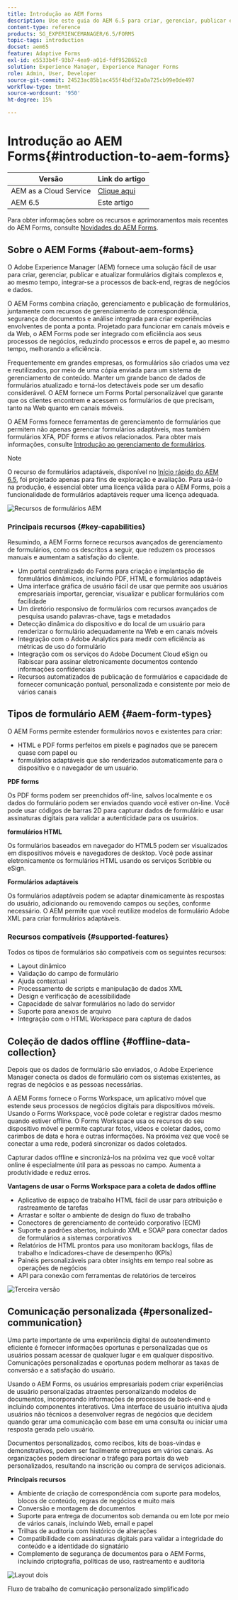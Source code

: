 ```yaml
---
title: Introdução ao AEM Forms
description: Use este guia do AEM 6.5 para criar, gerenciar, publicar e atualizar formulários digitais. Encontre ajuda para instalá-los, atualizá-los e configurá-los, e saiba mais sobre como criar formulários adaptáveis.
content-type: reference
products: SG_EXPERIENCEMANAGER/6.5/FORMS
topic-tags: introduction
docset: aem65
feature: Adaptive Forms
exl-id: e5533b4f-93b7-4ea9-a01d-fdf9528652c8
solution: Experience Manager, Experience Manager Forms
role: Admin, User, Developer
source-git-commit: 24523ac85b1ac455f4bdf32a0a725cb99e0de497
workflow-type: tm+mt
source-wordcount: '950'
ht-degree: 15%

---
```


# Introdução ao AEM Forms{#introduction-to-aem-forms}

| Versão | Link do artigo |
| -------- | ---------------------------- |
| AEM as a Cloud Service | [Clique aqui](https://experienceleague.adobe.com/docs/experience-manager-cloud-service/content/forms/forms-overview/home.html) |
| AEM 6.5 | Este artigo |

Para obter informações sobre os recursos e aprimoramentos mais recentes do AEM Forms, consulte [Novidades do AEM Forms](../../forms/using/whats-new.md).

## Sobre o AEM Forms {#about-aem-forms}

O Adobe Experience Manager (AEM) fornece uma solução fácil de usar para criar, gerenciar, publicar e atualizar formulários digitais complexos e, ao mesmo tempo, integrar-se a processos de back-end, regras de negócios e dados.

O AEM Forms combina criação, gerenciamento e publicação de formulários, juntamente com recursos de gerenciamento de correspondência, segurança de documentos e análise integrada para criar experiências envolventes de ponta a ponta. Projetado para funcionar em canais móveis e da Web, o AEM Forms pode ser integrado com eficiência aos seus processos de negócios, reduzindo processos e erros de papel e, ao mesmo tempo, melhorando a eficiência.

Frequentemente em grandes empresas, os formulários são criados uma vez e reutilizados, por meio de uma cópia enviada para um sistema de gerenciamento de conteúdo. Manter um grande banco de dados de formulários atualizado e torná-los detectáveis pode ser um desafio considerável. O AEM fornece um Forms Portal personalizável que garante que os clientes encontrem e acessem os formulários de que precisam, tanto na Web quanto em canais móveis.

O AEM Forms fornece ferramentas de gerenciamento de formulários que permitem não apenas gerenciar formulários adaptáveis, mas também formulários XFA, PDF forms e ativos relacionados. Para obter mais informações, consulte [Introdução ao gerenciamento de formulários](../../forms/using/introduction-managing-forms.md).

>[!NOTE]
>
>O recurso de formulários adaptáveis, disponível no [Início rápido do AEM 6.5](https://experienceleague.adobe.com/docs/experience-manager-65/deploying/deploying/deploy.html?lang=pt-BR), foi projetado apenas para fins de exploração e avaliação. Para usá-lo na produção, é essencial obter uma licença válida para o AEM Forms, pois a funcionalidade de formulários adaptáveis requer uma licença adequada.

![Recursos de formulários AEM](do-not-localize/4th-draft-updated.gif)

### Principais recursos {#key-capabilities}

Resumindo, a AEM Forms fornece recursos avançados de gerenciamento de formulários, como os descritos a seguir, que reduzem os processos manuais e aumentam a satisfação do cliente.

* Um portal centralizado do Forms para criação e implantação de formulários dinâmicos, incluindo PDF, HTML e formulários adaptáveis
* Uma interface gráfica de usuário fácil de usar que permite aos usuários empresariais importar, gerenciar, visualizar e publicar formulários com facilidade
* Um diretório responsivo de formulários com recursos avançados de pesquisa usando palavras-chave, tags e metadados
* Detecção dinâmica do dispositivo e do local de um usuário para renderizar o formulário adequadamente na Web e em canais móveis
* Integração com o Adobe Analytics para medir com eficiência as métricas de uso do formulário
* Integração com os serviços do Adobe Document Cloud eSign ou Rabiscar para assinar eletronicamente documentos contendo informações confidenciais
* Recursos automatizados de publicação de formulários e capacidade de fornecer comunicação pontual, personalizada e consistente por meio de vários canais

## Tipos de formulário AEM {#aem-form-types}

O AEM Forms permite estender formulários novos e existentes para criar:

* HTML e PDF forms perfeitos em pixels e paginados que se parecem quase com papel ou
* formulários adaptáveis que são renderizados automaticamente para o dispositivo e o navegador de um usuário.

**PDF forms**

Os PDF forms podem ser preenchidos off-line, salvos localmente e os dados do formulário podem ser enviados quando você estiver on-line. Você pode usar códigos de barras 2D para capturar dados de formulário e usar assinaturas digitais para validar a autenticidade para os usuários.

**formulários HTML**

Os formulários baseados em navegador do HTML5 podem ser visualizados em dispositivos móveis e navegadores de desktop. Você pode assinar eletronicamente os formulários HTML usando os serviços Scribble ou eSign.

**Formulários adaptáveis**

Os formulários adaptáveis podem se adaptar dinamicamente às respostas do usuário, adicionando ou removendo campos ou seções, conforme necessário. O AEM permite que você reutilize modelos de formulário Adobe XML para criar formulários adaptáveis.

### Recursos compatíveis {#supported-features}

Todos os tipos de formulários são compatíveis com os seguintes recursos:

* Layout dinâmico
* Validação do campo de formulário
* Ajuda contextual
* Processamento de scripts e manipulação de dados XML
* Design e verificação de acessibilidade
* Capacidade de salvar formulários no lado do servidor
* Suporte para anexos de arquivo
* Integração com o HTML Workspace para captura de dados

## Coleção de dados offline {#offline-data-collection}

Depois que os dados de formulário são enviados, o Adobe Experience Manager conecta os dados de formulário com os sistemas existentes, as regras de negócios e as pessoas necessárias.

A AEM Forms fornece o Forms Workspace, um aplicativo móvel que estende seus processos de negócios digitais para dispositivos móveis. Usando o Forms Workspace, você pode coletar e registrar dados mesmo quando estiver offline. O Forms Workspace usa os recursos do seu dispositivo móvel e permite capturar fotos, vídeos e coletar dados, como carimbos de data e hora e outras informações. Na próxima vez que você se conectar a uma rede, poderá sincronizar os dados coletados.

Capturar dados offline e sincronizá-los na próxima vez que você voltar online é especialmente útil para as pessoas no campo. Aumenta a produtividade e reduz erros.

**Vantagens de usar o Forms Workspace para a coleta de dados offline**

* Aplicativo de espaço de trabalho HTML fácil de usar para atribuição e rastreamento de tarefas
* Arrastar e soltar o ambiente de design do fluxo de trabalho
* Conectores de gerenciamento de conteúdo corporativo (ECM)
* Suporte a padrões abertos, incluindo XML e SOAP para conectar dados de formulários a sistemas corporativos
* Relatórios de HTML prontos para uso monitoram backlogs, filas de trabalho e Indicadores-chave de desempenho (KPIs)
* Painéis personalizáveis para obter insights em tempo real sobre as operações de negócios
* API para conexão com ferramentas de relatórios de terceiros

![Terceira versão](do-not-localize/3rd-draft.gif)

## Comunicação personalizada {#personalized-communication}

Uma parte importante de uma experiência digital de autoatendimento eficiente é fornecer informações oportunas e personalizadas que os usuários possam acessar de qualquer lugar e em qualquer dispositivo. Comunicações personalizadas e oportunas podem melhorar as taxas de conversão e a satisfação do usuário.

Usando o AEM Forms, os usuários empresariais podem criar experiências de usuário personalizadas atraentes personalizando modelos de documentos, incorporando informações de processos de back-end e incluindo componentes interativos. Uma interface de usuário intuitiva ajuda usuários não técnicos a desenvolver regras de negócios que decidem quando gerar uma comunicação com base em uma consulta ou iniciar uma resposta gerada pelo usuário.

Documentos personalizados, como recibos, kits de boas-vindas e demonstrativos, podem ser facilmente entregues em vários canais. As organizações podem direcionar o tráfego para portais da web personalizados, resultando na inscrição ou compra de serviços adicionais.

**Principais recursos**

* Ambiente de criação de correspondência com suporte para modelos, blocos de conteúdo, regras de negócios e muito mais
* Conversão e montagem de documentos
* Suporte para entrega de documentos sob demanda ou em lote por meio de vários canais, incluindo Web, email e papel
* Trilhas de auditoria com histórico de alterações
* Compatibilidade com assinaturas digitais para validar a integridade do conteúdo e a identidade do signatário
* Complemento de segurança de documentos para o AEM Forms, incluindo criptografia, políticas de uso, rastreamento e auditoria

![Layout dois](do-not-localize/layout-02.png)

Fluxo de trabalho de comunicação personalizado simplificado

